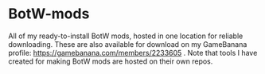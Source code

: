 # BotW-mods
All of my ready-to-install BotW mods, hosted in one location for reliable downloading. These are also available for download on my GameBanana profile: https://gamebanana.com/members/2233605 . Note that tools I have created for making BotW mods are hosted on their own repos.
